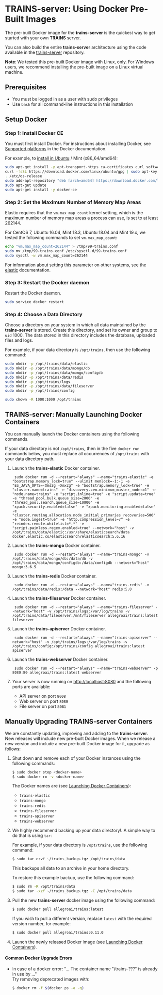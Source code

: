 # TRAINS-server: Using Docker Pre-Built Images

The pre-built Docker image for the **trains-server** is the quickest way to get started with your own **TRAINS** server.

You can also build the entire **trains-server** architecture using the code available in the [trains-server](https://github.com/allegroai/trains-server) repository.

**Note**: We tested this pre-built Docker image with Linux, only. For Windows users, we recommend installing the pre-built image on a Linux virtual machine.

## Prerequisites

* You must be logged in as a user with sudo privileges
* Use `bash` for all command-line instructions in this installation

## Setup Docker

### Step 1: Install Docker CE

You must first install Docker. For instructions about installing Docker, see [Supported platforms](https://docs.docker.com/install//#support) in the Docker documentation.

For example, to [install in Ubuntu](https://docs.docker.com/install/linux/docker-ce/ubuntu/) / Mint (x86_64/amd64):

```bash
sudo apt-get install -y apt-transport-https ca-certificates curl software-properties-common
curl -fsSL https://download.docker.com/linux/ubuntu/gpg | sudo apt-key add -
. /etc/os-release
sudo add-apt-repository "deb [arch=amd64] https://download.docker.com/linux/ubuntu $UBUNTU_CODENAME stable"
sudo apt-get update
sudo apt-get install -y docker-ce
```

### Step 2: Set the Maximum Number of Memory Map Areas

Elastic requires that the `vm.max_map_count` kernel setting, which is the maximum number of memory map areas a process can use, is set to at least 262144.

For CentOS 7, Ubuntu 16.04, Mint 18.3, Ubuntu 18.04 and Mint 19.x, we tested the following commands to set `vm.max_map_count`:

```bash
echo "vm.max_map_count=262144" > /tmp/99-trains.conf
sudo mv /tmp/99-trains.conf /etc/sysctl.d/99-trains.conf
sudo sysctl -w vm.max_map_count=262144
```

For information about setting this parameter on other systems, see the [elastic](https://www.elastic.co/guide/en/elasticsearch/reference/current/docker.html#docker-cli-run-prod-mode) documentation.

### Step 3: Restart the Docker daemon

Restart the Docker daemon.

```bash
sudo service docker restart
```

### Step 4: Choose a Data Directory

Choose a directory on your system in which all data maintained by the **trains-server** is stored.
Create this directory, and set its owner and group to `uid` 1000. The data stored in this directory includes the database, uploaded files and logs.

For example, if your data directory is `/opt/trains`, then use the following command:

```bash
sudo mkdir -p /opt/trains/data/elastic
sudo mkdir -p /opt/trains/data/mongo/db
sudo mkdir -p /opt/trains/data/mongo/configdb
sudo mkdir -p /opt/trains/data/redis
sudo mkdir -p /opt/trains/logs
sudo mkdir -p /opt/trains/data/fileserver
sudo mkdir -p /opt/trains/config

sudo chown -R 1000:1000 /opt/trains
```

## TRAINS-server: Manually Launching Docker Containers <a name="launch"></a>

You can manually launch the Docker containers using the following commands.

If your data directory is not `/opt/trains`, then in the five `docker run` commands below, you must replace all occurrences of `/opt/trains` with your data directory path.

1. Launch the **trains-elastic** Docker container.

        sudo docker run -d --restart="always" --name="trains-elastic" -e "bootstrap.memory_lock=true" --ulimit memlock=-1:-1 -e "ES_JAVA_OPTS=-Xms2g -Xmx2g" -e "bootstrap.memory_lock=true" -e "cluster.name=trains" -e "discovery.zen.minimum_master_nodes=1" -e "node.name=trains" -e "script.inline=true" -e "script.update=true" -e "thread_pool.bulk.queue_size=2000" -e "thread_pool.search.queue_size=10000" -e "xpack.security.enabled=false" -e "xpack.monitoring.enabled=false" -e "cluster.routing.allocation.node_initial_primaries_recoveries=500" -e "node.ingest=true" -e "http.compression_level=7" -e "reindex.remote.whitelist=*.*" -e "script.painless.regex.enabled=true" --network="host" -v /opt/trains/data/elastic:/usr/share/elasticsearch/data docker.elastic.co/elasticsearch/elasticsearch:5.6.16

1. Launch the **trains-mongo** Docker container.

        sudo docker run -d --restart="always" --name="trains-mongo" -v /opt/trains/data/mongo/db:/data/db -v /opt/trains/data/mongo/configdb:/data/configdb --network="host" mongo:3.6.5

1. Launch the **trains-redis** Docker container.

        sudo docker run -d --restart="always" --name="trains-redis" -v /opt/trains/data/redis:/data --network="host" redis:5.0

1. Launch the **trains-fileserver** Docker container.

        sudo docker run -d --restart="always" --name="trains-fileserver" --network="host" -v /opt/trains/logs:/var/log/trains -v /opt/trains/data/fileserver:/mnt/fileserver allegroai/trains:latest fileserver

1. Launch the **trains-apiserver** Docker container.

        sudo docker run -d --restart="always" --name="trains-apiserver" --network="host" -v /opt/trains/logs:/var/log/trains -v /opt/trains/config:/opt/trains/config allegroai/trains:latest apiserver

1. Launch the **trains-webserver** Docker container.

        sudo docker run -d --restart="always" --name="trains-webserver" -p 8080:80 allegroai/trains:latest webserver

1. Your server is now running on [http://localhost:8080](http://localhost:8080) and the following ports are available:

    * API server on port `8008`
    * Web server on port `8080`
    * File server on port `8081`

## Manually Upgrading TRAINS-server Containers <a name="upgrade"></a>

We are constantly updating, improving and adding to the **trains-server**.
New releases will include new pre-built Docker images.
When we release a new version and include a new pre-built Docker image for it, upgrade as follows:

1. Shut down and remove each of your Docker instances using the following commands:
    
    ```bash
    $ sudo docker stop <docker-name>
    $ sudo docker rm -v <docker-name>
    ```

    The Docker names are (see [Launching Docker Containers](#launch-docker)):

    * `trains-elastic`
    * `trains-mongo`
    * `trains-redis`
    * `trains-fileserver`
    * `trains-apiserver`
    * `trains-webserver`

2. We highly recommend backing up your data directory!. A simple way to do that is using `tar`:

    For example, if your data directory is `/opt/trains`, use the following command:

    ```bash
    $ sudo tar czvf ~/trains_backup.tgz /opt/trains/data
    ```
    This backups all data to an archive in your home directory.

    To restore this example backup, use the following command:
    ```bash
    $ sudo rm -R /opt/trains/data
    $ sudo tar -xzf ~/trains_backup.tgz -C /opt/trains/data
    ```

3. Pull the new **trains-server** docker image using the following command:

    ```bash
    $ sudo docker pull allegroai/trains:latest
    ```

    If you wish to pull a different version, replace `latest` with the required version number, for example:
    ```bash
    $ sudo docker pull allegroai/trains:0.11.0
     ```

4. Launch the newly released Docker image (see [Launching Docker Containers](#trains-server-manually-launching-docker-containers-)).


#### Common Docker Upgrade Errors 

* In case of a docker error: "... The container name "/trains-???" is already in use by ..."      
    Try removing deprecated images with:
    ```bash
    $ docker rm -f $(docker ps -a -q)
    ```
  